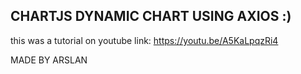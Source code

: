 ## CHARTJS DYNAMIC CHART USING AXIOS :) 
this was a tutorial on youtube
link: https://youtu.be/A5KaLpqzRi4

MADE BY ARSLAN
